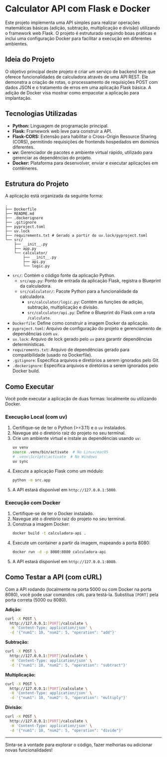 # Calculator API com Flask e Docker

Este projeto implementa uma API simples para realizar operações matemáticas básicas (adição, subtração, multiplicação e divisão) utilizando o framework web Flask. O projeto é estruturado seguindo boas práticas e inclui uma configuração Docker para facilitar a execução em diferentes ambientes.

## Ideia do Projeto

O objetivo principal deste projeto é criar um serviço de backend leve que oferece funcionalidades de calculadora através de uma API REST. Ele demonstra a criação de rotas, o processamento de requisições POST com dados JSON e o tratamento de erros em uma aplicação Flask básica. A adição de Docker visa mostrar como empacotar a aplicação para implantação.

## Tecnologias Utilizadas

*   **Python:** Linguagem de programação principal.
*   **Flask:** Framework web leve para construir a API.
*   **Flask-CORS:** Extensão para habilitar o Cross-Origin Resource Sharing (CORS), permitindo requisições de frontends hospedados em domínios diferentes.
*   **uv:** Gerenciador de pacotes e ambiente virtual rápido, utilizado para gerenciar as dependências do projeto.
*   **Docker:** Plataforma para desenvolver, enviar e executar aplicações em contêineres.

## Estrutura do Projeto

A aplicação está organizada da seguinte forma:

```
.
├── Dockerfile
├── README.md
├── .dockerignore
├── .gitignore
├── pyproject.toml
├── uv.lock
├── requirements.txt # Gerado a partir do uv.lock/pyproject.toml
└── src/
    ├── __init__.py
    ├── app.py
    └── calculator/
        ├── __init__.py
        ├── api.py
        └── logic.py
```

*   `src/`: Contém o código fonte da aplicação Python.
    *   `src/app.py`: Ponto de entrada da aplicação Flask, registra o Blueprint da calculadora.
    *   `src/calculator/`: Pacote Python para a funcionalidade da calculadora.
        *   `src/calculator/logic.py`: Contém as funções de adição, subtração, multiplicação e divisão.
        *   `src/calculator/api.py`: Define o Blueprint do Flask com a rota `/calculate`.
*   `Dockerfile`: Define como construir a imagem Docker da aplicação.
*   `pyproject.toml`: Arquivo de configuração do projeto e gerenciamento de dependências com `uv`.
*   `uv.lock`: Arquivo de lock gerado pelo `uv` para garantir dependências determinísticas.
*   `requirements.txt`: Arquivo de dependências gerado para compatibilidade (usado no Dockerfile).
*   `.gitignore`: Especifica arquivos e diretórios a serem ignorados pelo Git.
*   `.dockerignore`: Especifica arquivos e diretórios a serem ignorados pelo Docker build.

## Como Executar

Você pode executar a aplicação de duas formas: localmente ou utilizando Docker.

### Execução Local (com uv)

1.  Certifique-se de ter o Python (>=3.11) e o `uv` instalados.
2.  Navegue até o diretório raiz do projeto no seu terminal.
3.  Crie um ambiente virtual e instale as dependências usando `uv`:
    ```bash
    uv venv
    source .venv/bin/activate  # No Linux/macOS
    # .venv\Scripts\activate  # No Windows
    uv sync
    ```
4.  Execute a aplicação Flask como um módulo:
    ```bash
    python -m src.app
    ```
5.  A API estará disponível em `http://127.0.0.1:5000`.

### Execução com Docker

1.  Certifique-se de ter o Docker instalado.
2.  Navegue até o diretório raiz do projeto no seu terminal.
3.  Construa a imagem Docker:
    ```bash
    docker build -t calculadora-api .
    ```
4.  Execute um container a partir da imagem, mapeando a porta 8080:
    ```bash
    docker run -d -p 8080:8080 calculadora-api
    ```
5.  A API estará disponível em `http://127.0.0.1:8080`.

## Como Testar a API (com cURL)

Com a API rodando (localmente na porta 5000 ou com Docker na porta 8080), você pode usar comandos `cURL` para testá-la. Substitua `[PORT]` pela porta correta (5000 ou 8080).

**Adição:**
```bash
curl -X POST \
  http://127.0.0.1:[PORT]/calculate \
  -H 'Content-Type: application/json' \
  -d '{"num1": 10, "num2": 5, "operation": "add"}'
```

**Subtração:**
```bash
curl -X POST \
  http://127.0.0.1:[PORT]/calculate \
  -H 'Content-Type: application/json' \
  -d '{"num1": 10, "num2": 5, "operation": "subtract"}'
```

**Multiplicação:**
```bash
curl -X POST \
  http://127.0.0.1:[PORT]/calculate \
  -H 'Content-Type: application/json' \
  -d '{"num1": 10, "num2": 5, "operation": "multiply"}'
```

**Divisão:**
```bash
curl -X POST \
  http://127.0.0.1:[PORT]/calculate \
  -H 'Content-Type: application/json' \
  -d '{"num1": 10, "num2": 5, "operation": "divide"}'
```

---

Sinta-se à vontade para explorar o código, fazer melhorias ou adicionar novas funcionalidades!
